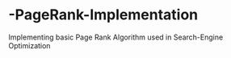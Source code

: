 # -PageRank-Implementation
Implementing basic Page Rank Algorithm used in Search-Engine Optimization
